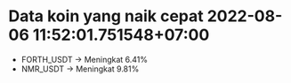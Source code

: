 # Data koin yang naik cepat 2022-08-06 11:52:01.751548+07:00

* FORTH_USDT -> Meningkat 6.41%
* NMR_USDT -> Meningkat 9.81%
